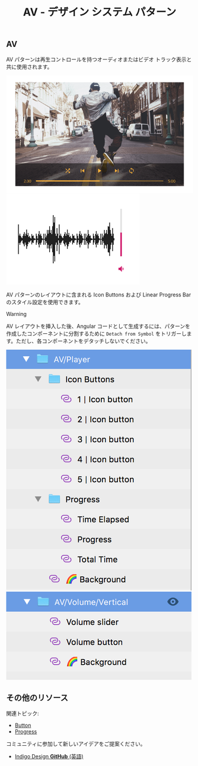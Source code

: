 ﻿---
title: AV - デザイン システム パターン
_description: AV パターン シンボルはオーディオおよびビデオ再生を制御するインターフェイスを提供します。
_keywords: デザイン システム, Sketch, Ignite UI for Angular, パターン, UI ライブラリ, ウィジェット
_language: ja
---

## AV

AV パターンは再生コントロールを持つオーディオまたはビデオ トラック表示と共に使用されます。

<img src="../images/av_player_demo.png" srcset="../images/av_player_demo@2x.png 2x" />
<img src="../images/av_volume_demo.png" srcset="../images/av_volume_demo@2x.png 2x" />

AV パターンのレイアウトに含まれる Icon Buttons および Linear Progress Bar のスタイル設定を使用できます。

> [!WARNING]
> AV レイアウトを挿入した後、Angular コードとして生成するには、パターンを作成したコンポーネントに分割するために `Detach from Symbol` をトリガーします。ただし、各コンポーネントをデタッチしないでください。

<img src="../images/av_player_detach.png" />
<img src="../images/av_volume_detach.png" />

## その他のリソース

関連トピック:

- [Button](button.md)
- [Progress](progress.md)
  <div class="divider--half"></div>

コミュニティに参加して新しいアイデアをご提案ください。

- [Indigo Design **GitHub** (英語)](https://github.com/IgniteUI/design-system-docfx)
